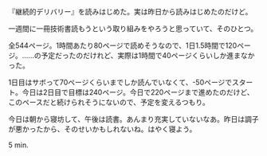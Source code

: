 『継続的デリバリー』を読みはじめた。実は昨日から読みはじめたのだけど。

一週間に一冊技術書読もうという取り組みをやろうと思っていて、そのひとつ。

全544ページ。1時間あたり80ページで読めそうなので、1日1.5時間で120ページ。……の予定だったのだけれど、実際は1時間で40ページくらいしか進まなかった。

1日目はサボって70ページくらいまでしか読んでいなくて、-50ページでスタート。今日は2日目で目標は240ページ。今日で220ページまで進めたのだけど、このペースだと続けられそうにないので、予定を変えるつもり。

今日は朝から寝坊して、午後は読書。あんまり充実していないなあ。昨日は調子が悪かったから、そのせいかもしれないね。はやく寝よう。

5 min.
